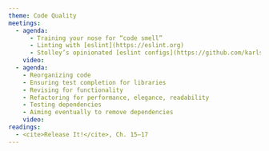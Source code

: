 ```yaml
---
theme: Code Quality
meetings:
  - agenda:
      - Training your nose for “code smell”
      - Linting with [eslint](https://eslint.org)
      - Stolley’s opinionated [eslint configs](https://github.com/karlstolley/eslint-config)
    video:
  - agenda:
    - Reorganizing code
    - Ensuring test completion for libraries
    - Revising for functionality
    - Refactoring for performance, elegance, readability
    - Testing dependencies
    - Aiming eventually to remove dependencies
    video:
readings:
  - <cite>Release It!</cite>, Ch. 15–17
---
```

